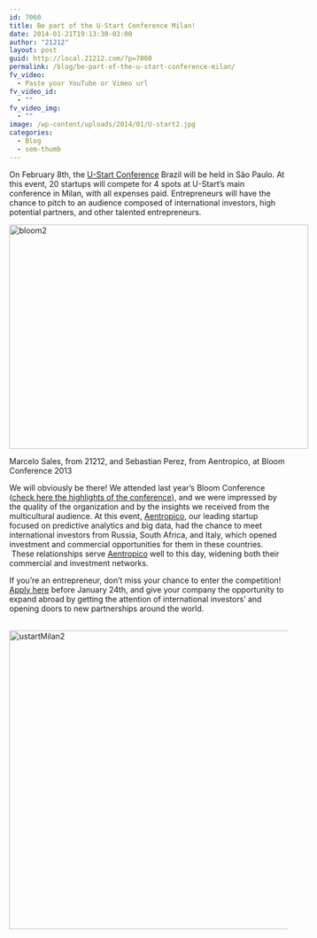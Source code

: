 ```yaml
---
id: 7060
title: Be part of the U-Start Conference Milan!
date: 2014-01-21T19:13:30-03:00
author: "21212"
layout: post
guid: http://local.21212.com/?p=7060
permalink: /blog/be-part-of-the-u-start-conference-milan/
fv_video:
  - Paste your YouTube or Vimeo url
fv_video_id:
  - ""
fv_video_img:
  - ""
image: /wp-content/uploads/2014/01/U-start2.jpg
categories:
  - Blog
  - sem-thumb
---
```

<p dir="ltr">
  On February 8th, the <a href="http://conference.u-start.biz/">U-Start Conference</a> Brazil will be held in São Paulo. At this event, 20 startups will compete for 4 spots at U-Start’s main conference in Milan, with all expenses paid. Entrepreneurs will have the chance to pitch to an audience composed of international investors, high potential partners, and other talented entrepreneurs.
</p>

<div id="attachment_7066" style="width: 550px" class="wp-caption aligncenter">
  <img aria-describedby="caption-attachment-7066" class="size-full wp-image-7066" alt="bloom2" src="http://local.21212.com/wp-content/uploads/2014/01/bloom2.jpg" width="540" height="405" srcset="http://localhost:8080/wp-content/uploads/2014/01/bloom2.jpg 540w, http://localhost:8080/wp-content/uploads/2014/01/bloom2-300x225.jpg 300w" sizes="(max-width: 540px) 100vw, 540px" />
  
  <p id="caption-attachment-7066" class="wp-caption-text">
    Marcelo Sales, from 21212, and Sebastian Perez, from Aentropico, at Bloom Conference 2013
  </p>
</div>

<p dir="ltr">
  We will obviously be there! We attended last year&#8217;s Bloom Conference (<a href="http://local.21212.com/blog/highlights-of-the-bloom-conference-in-milan/">check here the highlights of the conference</a>), and we were impressed by the quality of the organization and by the insights we received from the multicultural audience. At this event, <a href="http://aentropi.co">Aentropico</a>, our leading startup focused on predictive analytics and big data, had the chance to meet international investors from Russia, South Africa, and Italy, which opened investment and commercial opportunities for them in these countries.  These relationships serve <a href="http://aentropi.co">Aentropico</a> well to this day, widening both their commercial and investment networks.
</p>

<p dir="ltr">
  If you’re an entrepreneur, don’t miss your chance to enter the competition! <a href="https://conferencebrazil.u-start.biz/">Apply here</a> before January 24th, and give your company the opportunity to expand abroad by getting the attention of international investors’ and opening doors to new partnerships around the world.
</p>

 [<img class="aligncenter size-full wp-image-7064" alt="ustartMilan2" src="http://local.21212.com/wp-content/uploads/2014/01/ustartMilan2.png" width="540" height="540" srcset="http://localhost:8080/wp-content/uploads/2014/01/ustartMilan2.png 540w, http://localhost:8080/wp-content/uploads/2014/01/ustartMilan2-150x150.png 150w, http://localhost:8080/wp-content/uploads/2014/01/ustartMilan2-300x300.png 300w" sizes="(max-width: 540px) 100vw, 540px" />](http://local.21212.com/wp-content/uploads/2014/01/ustartMilan2.png)